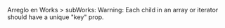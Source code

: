 Arreglo en Works > subWorks: Warning: Each child in an array or iterator should have a unique "key" prop.